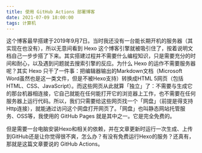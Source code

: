 ```yaml
---
title: 使用 GitHub Actions 部署博客
date: 2021-07-09 18:00:00
tags: 计算机
---
```


这个博客最早搭建于2019年9月7日。当时我还没有一台能长期开机的服务器（其实现在也没有），所以无意间看到 Hexo 这个博客引擎就被吸引住了，按着说明文档自己一步步搭了下来。其实搭建过程并不需要什么编程知识，只是需要充分的时间和耐心，以及遇到问题就去搜索引擎的反应。为什么 Hexo 的运作不需要服务器呢？其实 Hexo 只干了一件事：把编辑器输出的Markdown文档（Microsoft Word虽然也是这一类文件，但是不被Hexo支持）转换成HTML 5网页（包括HTML、CSS、JavaScript）。而这些网页从此就算「独立」了：不需要与生成它的那台机器相连接，它自己就能在任何能打开它的浏览器上工作，也不需要在任何服务器上运行代码。所以，我们只需要给这些网页找一个「网盘」（前提是得支持Http连接），就能通过访问这个网盘打开网页了。「网盘」也叫静态网站托管服务、OSS等，我使用的 GitHub Pages 就是其中之一。它是完全免费的。

但是需要一台电脑安装Hexo和相关的依赖，并在文章更新时运行一次生成、上传到GitHub还是让你觉得很不爽，怎么办？有没有免费运行Hexo的服务？还真有，那就是这篇文章要说的 GitHub Actions。